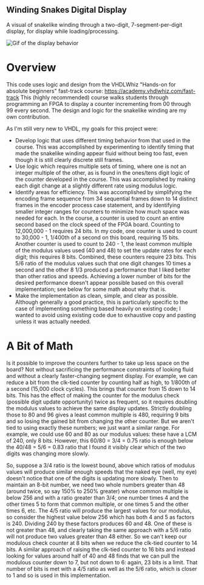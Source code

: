 ## Winding Snakes Digital Display
 A visual of snakelike winding through a two-digit, 7-segment-per-digit display, for display while loading/processing.
 
 ![Gif of the display behavior](display.gif)

# Overview
This code uses logic and design from the VHDLWhiz "Hands-on for absolute beginners" fast-track course:
https://academy.vhdlwhiz.com/fast-track
This (highly recommended) course walks students through programming an FPGA to display a counter incrementing from 00 through 99 every second. The design and logic for the snakelike winding are my own contribution.

As I'm still very new to VHDL, my goals for this project were:
* Develop logic that uses different timing behavior from that used in the course. This was accomplished by experimenting to identify timing that made the snakelike winding appear fluid without being too fast, even though it is still clearly discrete still frames.
* Use logic which requires multiple sets of timing, where one is not an integer multiple of the other, as is found in the ones/tens digit logic of the counter developed in the course. This was accomplished by making each digit change at a slightly different rate using modulus logic.
* Identify areas for efficiency. This was accomplished by simplifying the encoding frame sequence from 34 sequential frames down to 14 distinct frames in the encoder process case statement, and by identifying smaller integer ranges for counters to minimize how much space was needed for each. In the course, a counter is used to count an entire second based on the clock speed of the FPGA board. Counting to 12,000,000 - 1 requires 24 bits. In my code, one counter is used to count to 30,000 - 1, 1/400th of a second on this board, requiring 15 bits. Another counter is used to count to 240 - 1, the least common multiple of the modulus values used (40 and 48) to set the update rates for each digit; this requires 8 bits. Combined, these counters require 23 bits. This 5/6 ratio of the modulus values such that one digit changes 10 times a second and the other 8 1/3 produced a performance that I liked better than other ratios and speeds. Achieving a lower number of bits for the desired performance doesn't appear possible based on this overall implementation; see below for some math about why that is. 
* Make the implementation as clean, simple, and clear as possible. Although generally a good practice, this is particularly specific to the case of implementing something based heavily on existing code; I wanted to avoid using existing code due to exhaustive copy and pasting unless it was actually needed.

# A Bit of Math
Is it possible to improve the counters further to take up less space on the board? Not without sacrificing the performance constraints of looking fluid and without a clearly faster-changing segment display. For example, we can reduce a bit from the clk-tied counter by counting half as high, to 1/800th of a second (15,000 clock cycles). This brings that counter from 15 down to 14 bits. This has the effect of making the counter for the modulus check (possible digit update opportunity) twice as frequent, so it requires doubling the modulus values to achieve the same display updates. Strictly doubling those to 80 and 96 gives a least common multiple is 480, requiring 9 bits and so losing the gained bit from changing the other counter. But we aren't tied to using exactly these numbers; we just want a similar range. For example, we could use 60 and 80 as our modulus values: these have a LCM of 240, only 8 bits. However, this 60/80 = 3/4 = 0.75 ratio is enough below the 40/48 = 5/6 = 0.83 ratio that I found it visibly clear which of the two digits was changing more slowly.

So, suppose a 3/4 ratio is the lowest bound, above which ratios of modulus values will produce similar enough speeds that the naked eye (well, my eye) doesn't notice that one of the digits is updating more slowly. Then to maintain an 8-bit number, we need two whole numbers greater than 48 (around twice, so say 150% to 250% greater) whose common multiple is below 256 and with a ratio greater than 3/4; one number times 4 and the other times 5 to form that common multiple, or one times 5 and the other times 6, etc. The 4/5 ratio will produce the largest values for our modulus, so consider the highest value below 256 which has both 4 and 5 as factors is 240. Dividing 240 by these factors produces 60 and 48. One of these is not greater than 48, and clearly taking the same approach with a 5/6 ratio will not produce two values greater than 48 either. So we can't keep our modulous check counter at 8 bits when we reduce the clk-tied counter to 14 bits. A similar approach of raising the clk-tied counter to 16 bits and instead looking for values around half of 40 and 48 finds that we can pull the modulous counter down to 7, but not down to 6: again, 23 bits is a limit. That number of bits is met with a 4/5 ratio as well as the 5/6 ratio, which is closer to 1 and so is used in this implementation.